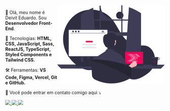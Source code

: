 <img src="images/coding.svg" min-width="340px" max-width="340px" width="340px" align="right" alt="Imagem de um computador">

<p align="left"> 
  🎉 Olá, meu nome é Deivit Eduardo. Sou <strong>Desenvolvedor Front-End</strong>.
</p>

<p align="left">
  🧪 Tecnologias: <strong>HTML, CSS, JavaScript, Sass, ReactJS, TypeScript, Styled Components e Tailwind CSS.</strong>
</p>

<p align="left">
  🛠 Ferramentas: <strong>VS Code, Figma, Vercel, Git e GitHub.</strong>
</p>

<p align="left">
  💌 Você pode entrar em contato comigo aqui ⤵️
</p>

<p align="left">
  <a href="https://www.linkedin.com/in/deivit-eduardo" alt="Linkedin">
    <img src="https://img.shields.io/badge/-Linkedin-070A1C?style=for-the-badge&logo=Linkedin&logoColor=F50057&link=https://www.linkedin.com/in/deivit-eduardo"/>
  </a>
  
  <a href="mailto:deiviteduardo87@gmail.com" alt="Gmail">
    <img src="https://img.shields.io/badge/-Gmail-070A1C?style=for-the-badge&logo=Gmail&logoColor=F50057&link=mailto:eduardoalmeida5547@gmail.com"/>
 </a>
  
  <a href="https://www.instagram.com/im_duardo07" alt="Instagram">
    <img src="https://img.shields.io/badge/-Instagram-070A1C?style=for-the-badge&logo=Instagram&logoColor=F50057&link=https://www.instagram.com/im_duardo07"/>
  </a>
</p>
